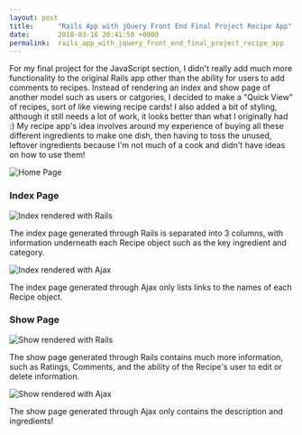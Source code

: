 ```yaml
---
layout: post
title:      "Rails App with jQuery Front End Final Project Recipe App"
date:       2018-03-16 20:41:58 +0000
permalink:  rails_app_with_jquery_front_end_final_project_recipe_app
---
```



For my final project for the JavaScript section, I didn't really add much more functionality to the original Rails app other than the ability for users to add comments to recipes. Instead of rendering an index and show page of another model such as users or catgories, I decided to make a "Quick View" of recipes, sort of like viewing recipe cards! I also added a bit of styling, although it still needs a lot of work, it looks better than what I originally had :) My recipe app's idea involves around my experience of buying all these different ingredients to make one dish, then having to toss the unused, leftover ingredients because I'm not much of a cook and didn't have ideas on how to use them!

![Home Page](https://imgur.com/6KjLEGQ.jpg)

### Index Page

![Index rendered with Rails](https://imgur.com/wIZPK1l.jpg)


The index page generated through Rails is separated into 3 columns, with information underneath each Recipe object such as the key ingredient and category.


![Index rendered with Ajax](https://imgur.com/8jkJLJ3.jpg)


The index page generated through Ajax only lists links to the names of each Recipe object.

### Show Page

![Show rendered with Rails](https://imgur.com/eevtflo.jpg)


The show page generated through Rails contains much more information, such as Ratings, Comments, and the ability of the Recipe's user to edit or delete information.


![Show rendered with Ajax](https://imgur.com/xeuMak3.jpg)


The show page generated through Ajax only contains the description and ingredients!







